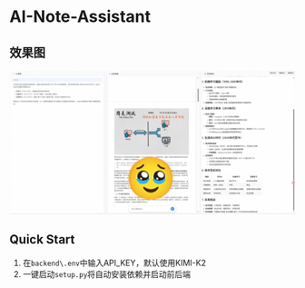 # AI-Note-Assistant

## 效果图

![example](img\example.png)


## Quick Start

1. 在`backend\.env`中输入API_KEY，默认使用KIMI-K2
2. 一键启动`setup.py`将自动安装依赖并启动前后端

